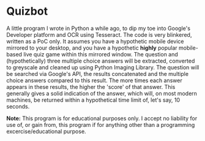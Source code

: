 
# Quizbot

A little program I wrote in Python a while ago, to dip my toe into Google's Developer platform and OCR using Tesseract. The code is very blinkered, written as a PoC only. It assumes you have a hypothetic mobile device mirrored to your desktop, and you have a hypothetic **highly** popular mobile-based live quiz game within this mirrored window. The question and (hypothetically) three multiple choice answers will be extracted, converted to greyscale and cleaned up using Python Imaging Library. The question will be searched via Google's API, the results concatenated and the multiple choice answers compared to this result. The more times each answer appears in these results, the higher the 'score' of that answer. This generally gives a solid indication of the answer, which will, on most modern machines, be returned within a hypothetical time limit of, let's say, 10 seconds.

**Note:** This program is for educational purposes only. I accept no liability for use of, or gain from, this program if for anything other than a programming excercise/educational purpose.
